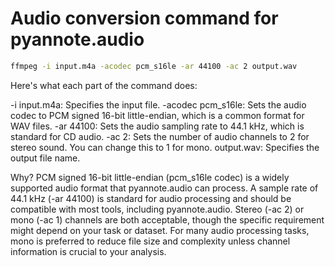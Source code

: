 # Audio conversion command for pyannote.audio
```bash
ffmpeg -i input.m4a -acodec pcm_s16le -ar 44100 -ac 2 output.wav
```
Here's what each part of the command does:

-i input.m4a: Specifies the input file.
-acodec pcm_s16le: Sets the audio codec to PCM signed 16-bit little-endian, which is a common format for WAV files.
-ar 44100: Sets the audio sampling rate to 44.1 kHz, which is standard for CD audio.
-ac 2: Sets the number of audio channels to 2 for stereo sound. You can change this to 1 for mono.
output.wav: Specifies the output file name.

Why?
PCM signed 16-bit little-endian (pcm_s16le codec) is a widely supported audio format that pyannote.audio can process.
A sample rate of 44.1 kHz (-ar 44100) is standard for audio processing and should be compatible with most tools, including pyannote.audio.
Stereo (-ac 2) or mono (-ac 1) channels are both acceptable, though the specific requirement might depend on your task or dataset. For many audio processing tasks, mono is preferred to reduce file size and complexity unless channel information is crucial to your analysis.

